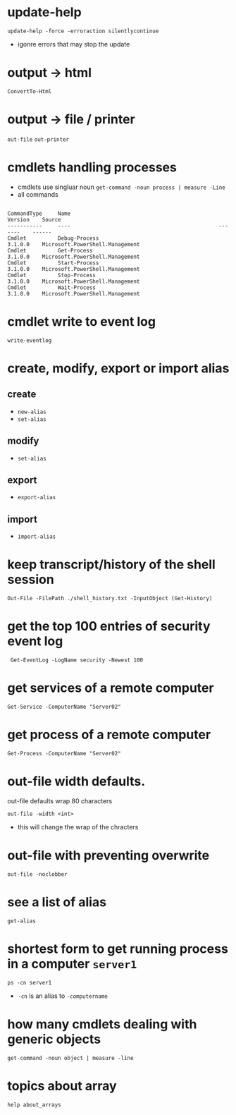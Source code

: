 # update-help
`update-help -force -erroraction silentlycontinue`
* igonre errors that may stop the update

# output -> html
`ConvertTo-Html`

# output -> file / printer
`out-file`
`out-printer`

# cmdlets handling processes
* cmdlets use singluar noun
`get-command -noun process | measure -Line`
* all commands
```

CommandType     Name                                               Version    Source
-----------     ----                                               -------    ------
Cmdlet          Debug-Process                                      3.1.0.0    Microsoft.PowerShell.Management
Cmdlet          Get-Process                                        3.1.0.0    Microsoft.PowerShell.Management
Cmdlet          Start-Process                                      3.1.0.0    Microsoft.PowerShell.Management
Cmdlet          Stop-Process                                       3.1.0.0    Microsoft.PowerShell.Management
Cmdlet          Wait-Process                                       3.1.0.0    Microsoft.PowerShell.Management
```
# cmdlet write to event log
`write-eventlog`

# create, modify, export or import alias
## create
* `new-alias`
* `set-alias`
## modify 
* `set-alias`
## export 
* `export-alias`
## import 
* `import-alias`

# keep transcript/history of the shell session
```
Out-File -FilePath ./shell_history.txt -InputObject (Get-History)
```

# get the top 100 entries of security event log
```
 Get-EventLog -LogName security -Newest 100
```

# get services of a remote computer
```
Get-Service -ComputerName "Server02"
```

# get process of a remote computer
```
Get-Process -ComputerName "Server02"
```

# out-file width defaults.
out-file defaults wrap 80 characters
```
out-file -width <int>
```
* this will change the wrap of the chracters

# out-file with preventing overwrite
```
out-file -noclobber
```
# see a list of alias

```=
get-alias
```

# shortest form to get running process in a computer `server1`

```=
ps -cn server1
```
* `-cn` is an alias to `-computername`

# how many cmdlets dealing with generic objects

```=
get-command -noun object | measure -line
```

# topics about array

```=
help about_arrays
```

